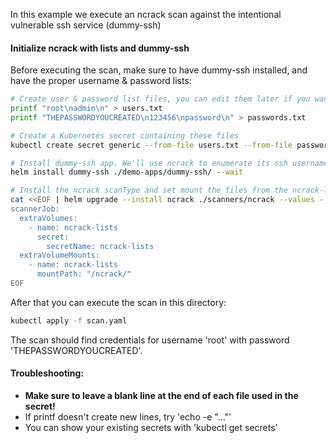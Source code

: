 <!--
SPDX-FileCopyrightText: 2020 iteratec GmbH

SPDX-License-Identifier: Apache-2.0
-->

In this example we execute an ncrack scan against the intentional vulnerable ssh service (dummy-ssh)

#### Initialize ncrack with lists and dummy-ssh

Before executing the scan, make sure to have dummy-ssh installed, and have the proper username & password lists:

```bash
# Create user & password list files, you can edit them later if you want
printf "root\nadmin\n" > users.txt
printf "THEPASSWORDYOUCREATED\n123456\npassword\n" > passwords.txt

# Create a Kubernetes secret containing these files
kubectl create secret generic --from-file users.txt --from-file passwords.txt ncrack-lists

# Install dummy-ssh app. We'll use ncrack to enumerate its ssh username and password
helm install dummy-ssh ./demo-apps/dummy-ssh/ --wait

# Install the ncrack scanType and set mount the files from the ncrack-lists Kubernetes secret
cat <<EOF | helm upgrade --install ncrack ./scanners/ncrack --values -
scannerJob:
  extraVolumes:
    - name: ncrack-lists
      secret:
        secretName: ncrack-lists
  extraVolumeMounts:
    - name: ncrack-lists
      mountPath: "/ncrack/"
EOF
```

After that you can execute the scan in this directory:
```bash
kubectl apply -f scan.yaml
```

The scan should find credentials for username 'root' with password 'THEPASSWORDYOUCREATED'. 

#### Troubleshooting:
* <b> Make sure to leave a blank line at the end of each file used in the secret!</b>
* If printf doesn't create new lines, try 'echo -e "..."'
* You can show your existing secrets with 'kubectl get secrets' 
